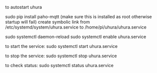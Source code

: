 to autostart uhura

sudo pip install paho-mqtt   (make sure this is installed as root otherwise startup will fail)
create symbolic link from /etc/systemd/system/uhura.service to /home/pi/uhura/uhura.service

sudo systemctl daemon-reload
sudo systemctl enable uhura.service

to start the service:
sudo systemctl start uhura.service


to stop the service:
sudo systemctl stop uhura.service

to check status:
sudo systemctl status uhura.service
